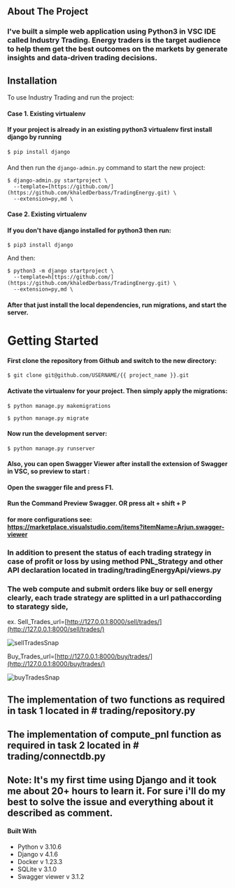 ## About The Project

### I've built a simple web application using Python3 in VSC IDE called Industry Trading. Energy traders is the target audience to help them get the best outcomes on the markets by generate insights and data-driven trading decisions. 

## Installation

To use Industry Trading and run the project:
#### Case 1.  Existing virtualenv
#### If your project is already in an existing python3 virtualenv first install django by running

    $ pip install django
    
#### 

And then run the `django-admin.py` command to start the new project:

    $ django-admin.py startproject \
      --template=[https://github.com/](https://github.com/khaledDerbass/TradingEnergy.git) \
      --extension=py,md \
      
#### Case 2.  Existing virtualenv

#### If you don't have django installed for python3 then run:

    $ pip3 install django
    
And then:

    $ python3 -m django startproject \
      --template=h[ttps://github.com/](https://github.com/khaledDerbass/TradingEnergy.git) \
      --extension=py,md \
      
      
#### After that just install the local dependencies, run migrations, and start the server.

# Getting Started

#### First clone the repository from Github and switch to the new directory:

    $ git clone git@github.com/USERNAME/{{ project_name }}.git
    
#### Activate the virtualenv for your project. Then simply apply the migrations:

    $ python manage.py makemigrations
    
    $ python manage.py migrate
    
#### Now run the development server:

    $ python manage.py runserver
    
#### Also, you can open Swagger Viewer after install the extension of Swagger in VSC, so preview to start :
#### Open the swagger file and press F1.
#### Run the Command Preview Swagger. OR press alt + shift + P 
#### for more configurations see: https://marketplace.visualstudio.com/items?itemName=Arjun.swagger-viewer

### In addition to present the status of each trading strategy in case of profit or loss by using method PNL_Strategy and other API declaration located in trading/tradingEnergyApi/views.py
### The web compute and submit orders like buy or sell energy clearly, each trade strategy are splitted in a url pathaccording to starategy side,
ex. Sell_Trades_url=[http://127.0.0.1:8000/sell/trades/](http://127.0.0.1:8000/sell/trades/)

![sellTradesSnap](https://user-images.githubusercontent.com/83577077/218302987-aaf03235-9c52-4c91-bb82-81f7e85944e5.PNG)


Buy_Trades_url=[http://127.0.0.1:8000/buy/trades/](http://127.0.0.1:8000/buy/trades/)

![buyTradesSnap](https://user-images.githubusercontent.com/83577077/218302952-143f666f-3891-4aba-94ce-9e80cd75ac05.PNG)


## The implementation of two functions as required in task 1 located in # trading/repository.py
## The implementation of compute_pnl function as required in task 2 located in # trading/connectdb.py
## Note: It's my first time using Django and it took me about 20+ hours to learn it. For sure i'll do my best to solve the issue and everything about it described as comment.


#### Built With
* Python v 3.10.6 
* Django v 4.1.6
* Docker v 1.23.3
* SQLite v 3.1.0
* Swagger viewer v 3.1.2
